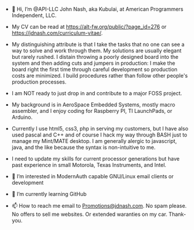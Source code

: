 - 👋 Hi, I’m @API-LLC  John Nash, aka Kubulai, at American Programmers Independent, LLC.   
- My CV can be read at https://alt-fw.org/public/?page_id=276 or https://jdnash.com/curriculum-vitae/. 
- My distinguishing attribute is that I take the tasks that no one can see a way to solve and work through them. My solutions are usually elegant 
but rarely rushed. I distain throwing a poorly designed board into the system and then adding cuts and jumpers in production: I make the board right the
first time through careful development so production costs are minimized. I build procedures rather than follow other people's production processes. 
- I am NOT ready to just drop in and contribute to a major FOSS project. 
 
- My background is in AeroSpace Embedded Systems, mostly macro assembler, and I enjoy coding for Raspberry PI, TI LaunchPads, or Arduino. 
- Currently I use html5, css3, php in serving my customers, but I have also used pascal and C++ and of course I hack my way through BASH just to manage my Mint/MATE desktop. I am generally alergic to javascript, java, and the like because the syntax is non-intuitive to me. 
- I need to update my skills for current processor generations but have past experience in small Motorola, Texas Instruments, and Intel. 

- 👀 I’m interested in ModernAuth capable GNU/Linux email clients or development
- 🌱 I’m currently learning GitHub
- 📫 How to reach me email to Promotions@jdnash.com. No spam please. No offers to sell me websites. Or extended waranties on my car. Thank-you.

<!---
API-LLC/API-LLC is a ✨ special ✨ repository because its `README.md` (this file) appears on your GitHub profile.
You can click the Preview link to take a look at your changes.
--->

